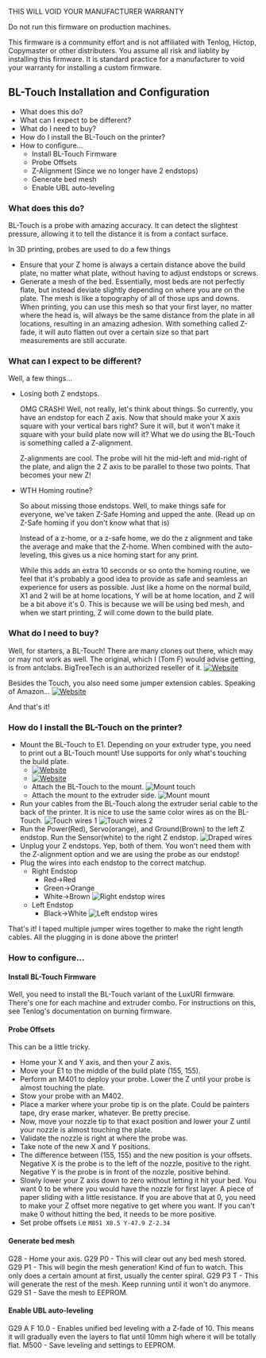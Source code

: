 THIS WILL VOID YOUR MANUFACTURER WARRANTY

Do not run this firmware on production machines.

This firmware is a community effort and is not affiliated with Tenlog, Hictop, Copymaster or other distributers.
You assume all risk and liablity by installing this firmware.
It is standard practice for a manufacturer to void your warranty for installing a custom firmware.

## BL-Touch Installation and Configuration
- What does this do?
- What can I expect to be different?
- What do I need to buy?
- How do I install the BL-Touch on the printer?
- How to configure...
  - Install BL-Touch Firmware
  - Probe Offsets
  - Z-Alignment (Since we no longer have 2 endstops)
  - Generate bed mesh
  - Enable UBL auto-leveling
  
### What does this do?
BL-Touch is a probe with amazing accuracy. It can detect the slightest pressure, allowing it to tell the distance it is from a contact surface.

In 3D printing, probes are used to do a few things
- Ensure that your Z home is always a certain distance above the build plate, no matter what plate, without having to adjust endstops or screws.
- Generate a mesh of the bed. Essentially, most beds are not perfectly flate, but instead deviate slightly depending on where you are on the plate. The mesh is like a topography of all of those ups and downs. When printing, you can use this mesh so that your first layer, no matter where the head is, will always be the same distance from the plate in all locations, resulting in an amazing adhesion. With something called Z-fade, it will auto flatten out over a certain size so that part measurements are still accurate.

### What can I expect to be different?
Well, a few things...
- Losing both Z endstops.

  OMG CRASH! Well, not really, let's think about things. So currently, you have an endstop for each Z axis. Now that should make your X axis square with your vertical bars right? Sure it will, but it won't make it square with your build plate now will it? What we do using the BL-Touch is something called a Z-alignment.
  
  Z-alignments are cool. The probe will hit the mid-left and mid-right of the plate, and align the 2 Z axis to be parallel to those two points. That becomes your new Z!
  
- WTH Homing routine?

  So about missing those endstops. Well, to make things safe for everyone, we've taken Z-Safe Homing and upped the ante. (Read up on Z-Safe homing if you don't know what that is)
  
  Instead of a z-home, or a z-safe home, we do the z alignment and take the average and make that the Z-home. When combined with the auto-leveling, this gives us a nice homing start for any print.
  
  While this adds an extra 10 seconds or so onto the homing routine, we feel that it's probably a good idea to provide as safe and seamless an experience for users as possible. Just like a home on the normal build, X1 and 2 will be at home locations, Y will be at home location, and Z will be a bit above it's 0. This is because we will be using bed mesh, and when we start printing, Z will come down to the build plate.

### What do I need to buy?
Well, for starters, a BL-Touch! There are many clones out there, which may or may not work as well. The original, which I (Tom F) would advise getting, is from antclabs. BigTreeTech is an authorized reseller of it. [![Website](https://img.shields.io/badge/Amazon-green?style=flat-square)](https://www.amazon.com/gp/product/B08BYP4G7J/)

Besides the Touch, you also need some jumper extension cables. Speaking of Amazon... [![Website](https://img.shields.io/badge/Amazon-green?style=flat-square)](https://www.amazon.com/gp/product/B07GD1TH2K/)

And that's it!

### How do I install the BL-Touch on the printer?

- Mount the BL-Touch to E1.
  Depending on your extruder type, you need to print out a BL-Touch mount! Use supports for only what's touching the build plate.
  - [![Website](https://img.shields.io/badge/Titan-black?style=flat-square)](https://github.com/klack/marlin/blob/master/docs/Titan-BL_Touch-Mount.stl)
  - [![Website](https://img.shields.io/badge/Stock-black?style=flat-square)](https://www.thingiverse.com/thing:4726829)
  - Attach the BL-Touch to the mount.
  ![Mount touch](docs/PXL_20210112_202053715.jpg)
  - Attach the mount to the extruder side.
  ![Mount mount](docs/PXL_20210112_202102498.jpg)
- Run your cables from the BL-Touch along the extruder serial cable to the back of the printer. It is nice to use the same color wires as on the BL-Touch.
![Touch wires 1](docs/PXL_20210112_202004002.jpg)
![Touch wires 2](docs/PXL_20210112_202015256.jpg)
- Run the Power(Red), Servo(orange), and Ground(Brown) to the left Z endstop. Run the Sensor(white) to the right Z endstop.
![Draped wires](docs/PXL_20210112_202037819.jpg)
- Unplug your Z endstops. Yep, both of them. You won't need them with the Z-alignment option and we are using the probe as our endstop!
- Plug the wires into each endstop to the correct matchup.
  - Right Endstop
    - Red->Red
    - Green->Orange
    - White->Brown
    ![Right endstop wires](docs/PXL_20210112_201922725.jpg)
  - Left Endstop
    - Black->White
    ![Left endstop wires](docs/PXL_20210112_201846120.jpg)
    
That's it! I taped multiple jumper wires together to make the right length cables. All the plugging in is done above the printer!
    
### How to configure...

#### Install BL-Touch Firmware
Well, you need to install the BL-Touch variant of the LuxURI firmware. There's one for each machine and extruder combo. For instructions on this, see Tenlog's documentation on burning firmware.

#### Probe Offsets
This can be a little tricky.
- Home your X and Y axis, and then your Z axis.
- Move your E1 to the middle of the build plate (155, 155).
- Perform an M401 to deploy your probe. Lower the Z until your probe is almost touching the plate.
- Stow your probe with an M402.
- Place a marker where your probe tip is on the plate. Could be painters tape, dry erase marker, whatever. Be pretty precise.
- Now, move your nozzle tip to that exact position and lower your Z until your nozzle is almost touching the plate.
- Validate the nozzle is right at where the probe was.
- Take note of the new X and Y positions.
- The difference between (155, 155) and the new position is your offsets. Negative X is the probe is to the left of the nozzle, positive to the right. Negative Y is the probe is in front of the nozzle, positive behind.
- Slowly lower your Z axis down to zero without letting it hit your bed. You want 0 to be where you would have the nozzle for first layer. A piece of paper sliding with a little resistance. If you are above that at 0, you need to make your Z offset more negative to get where you want. If you can't make 0 without hitting the bed, it needs to be more positive.
- Set probe offsets i.e `M851 X8.5 Y-47.9 Z-2.34`

#### Generate bed mesh
G28 - Home your axis.
G29 P0 - This will clear out any bed mesh stored.
G29 P1 - This will begin the mesh generation! Kind of fun to watch. This only does a certain amount at first, usually the center spiral.
G29 P3 T - This will generate the rest of the mesh. Keep running until it won't do anymore.
G29 S1 - Save the mesh to EEPROM.

#### Enable UBL auto-leveling
G29 A F 10.0 - Enables unified bed leveling with a Z-fade of 10. This means it will gradually even the layers to flat until 10mm high where it will be totally flat.
M500 - Save leveling and settings to EEPROM.
